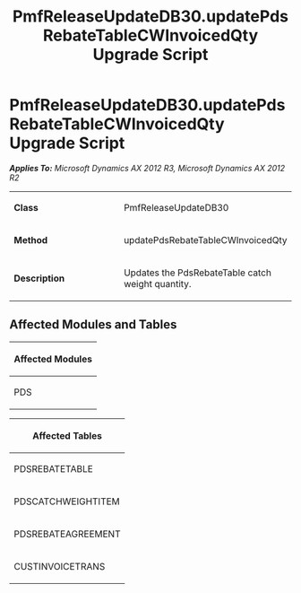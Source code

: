 ﻿---
title: PmfReleaseUpdateDB30.updatePdsRebateTableCWInvoicedQty Upgrade Script
TOCTitle: PmfReleaseUpdateDB30.updatePdsRebateTableCWInvoicedQty Upgrade Script
ms:assetid: 18bfa215-c654-4f28-e8bb-ca4999cb8722
ms:mtpsurl: https://msdn.microsoft.com/en-us/library/JJ718616(v=AX.60)
ms:contentKeyID: 49706900
ms.date: 05/18/2015
mtps_version: v=AX.60
---

# PmfReleaseUpdateDB30.updatePdsRebateTableCWInvoicedQty Upgrade Script 


_**Applies To:** Microsoft Dynamics AX 2012 R3, Microsoft Dynamics AX 2012 R2_

<table>
<colgroup>
<col style="width: 50%" />
<col style="width: 50%" />
</colgroup>
<tbody>
<tr class="odd">
<td><p><strong>Class</strong></p></td>
<td><p>PmfReleaseUpdateDB30</p></td>
</tr>
<tr class="even">
<td><p><strong>Method</strong></p></td>
<td><p>updatePdsRebateTableCWInvoicedQty</p></td>
</tr>
<tr class="odd">
<td><p><strong>Description</strong></p></td>
<td><p>Updates the PdsRebateTable catch weight quantity.</p></td>
</tr>
</tbody>
</table>


## Affected Modules and Tables

<table>
<colgroup>
<col style="width: 100%" />
</colgroup>
<thead>
<tr class="header">
<th><p>Affected Modules</p></th>
</tr>
</thead>
<tbody>
<tr class="odd">
<td><p>PDS</p></td>
</tr>
</tbody>
</table>


<table>
<colgroup>
<col style="width: 100%" />
</colgroup>
<thead>
<tr class="header">
<th><p>Affected Tables</p></th>
</tr>
</thead>
<tbody>
<tr class="odd">
<td><p>PDSREBATETABLE</p></td>
</tr>
<tr class="even">
<td><p>PDSCATCHWEIGHTITEM</p></td>
</tr>
<tr class="odd">
<td><p>PDSREBATEAGREEMENT</p></td>
</tr>
<tr class="even">
<td><p>CUSTINVOICETRANS</p></td>
</tr>
</tbody>
</table>

  


